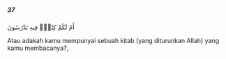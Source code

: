 ##### 37

<span class="ayah">أَمْ لَكُمْ كِتَٰبٌۭ فِيهِ تَدْرُسُونَ</span>

<span class="ayah_translation">Atau adakah kamu mempunyai sebuah kitab (yang diturunkan Allah) yang kamu membacanya?,</span>

